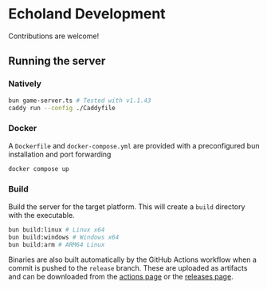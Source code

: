 # Echoland Development

Contributions are welcome!

## Running the server

### Natively

```sh
bun game-server.ts # Tested with v1.1.43
caddy run --config ./Caddyfile
```

### Docker

A `Dockerfile` and `docker-compose.yml` are provided with a preconfigured bun installation and port forwarding

```bash
docker compose up
```

### Build

Build the server for the target platform. This will create a `build` directory with the executable.

```bash
bun build:linux # Linux x64
bun build:windows # Windows x64
bun build:arm # ARM64 Linux
```

Binaries are also built automatically by the GitHub Actions workflow when a commit is pushed to the `release` branch. These are uploaded as artifacts and can be downloaded from the [actions page](https://github.com/Echoland-AL/echoland/actions) or the [releases page](https://github.com/Echoland-AL/echoland/releases).